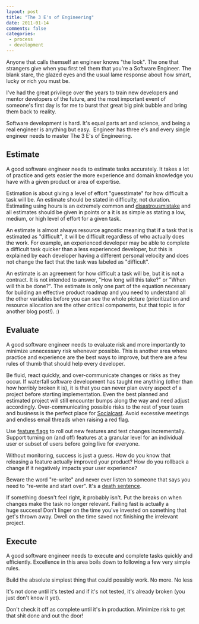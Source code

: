 ```yaml
---
layout: post
title: "The 3 E's of Engineering"
date: 2011-01-14
comments: false
categories:
 - process
 - development
---
```



   
   
Anyone that calls themself an engineer knows "the look". The one that strangers give when you first tell them that you're a Software Engineer. The blank stare, the glazed eyes and the usual lame response about how smart, lucky or rich you must be.
   
   
I've had the great privilege over the years to train new developers and mentor developers of the future, and the most important event of someone's first day is for me to burst that great big pink bubble and bring them back to reality.
   
   
Software development is hard. It's equal parts art and science, and being a real engineer is anything but easy.  Engineer has three e's and every single engineer needs to master The 3 E's of Engineering.
   
   
Estimate
--------

A good software engineer needs to estimate tasks accurately. It takes a lot of practice and gets easier the more experience and domain knowledge you have with a given product or area of expertise.
   
   
Estimation is about giving a level of effort "guesstimate" for how difficult a task will be. An estimate should be stated in difficulty, not duration. Estimating using hours is an extremely common and [disastrous](http://scrum.jeffsutherland.com/2010/04/story-points-why-are-they-better-than.html)[mistake](http://www.agilegamedevelopment.com/2006/03/hours-vs-story-points.html) and all estimates should be given in points or a it is as simple as stating a low, medium, or high level of effort for a given task.
   
   
An estimate is almost always resource agnostic meaning that if a task that is estimated as "difficult", it will be difficult regardless of who actually does the work. For example, an experienced developer may be able to complete a difficult task quicker than a less experienced developer, but this is explained by each developer having a different personal velocity and does not change the fact that the task was labeled as "difficult".
   
   
An estimate is an agreement for how difficult a task will be, but it is not a contract. It is not intended to answer, "How long will this take?" or "When will this be done?". The estimate is only one part of the equation necessary for building an effective product roadmap and you need to understand all the other variables before you can see the whole picture (prioritization and resource allocation are the other critical components, but that topic is for another blog post!). :)
   
   
Evaluate
--------

A good software engineer needs to evaluate risk and more importantly to minimize unnecessary risk whenever possible. This is another area where practice and experience are the best ways to improve, but there are a few rules of thumb that should help every developer.
   
   
Be fluid, react quickly, and over-communicate changes or risks as they occur. If waterfall software development has taught me anything (other than how horribly broken it is), it is that you can never plan every aspect of a project before starting implementation. Even the best planned and estimated project will still encounter bumps along the way and need adjust accordingly. Over-communicating possible risks to the rest of your team and business is the perfect place for [Socialcast](http://www.socialcast.com/). Avoid excessive meetings and endless email threads when raising a red flag.
   
   
Use [feature flags](http://code.flickr.com/blog/2009/12/02/flipping-out/) to roll out new features and test changes incrementally. Support turning on (and off) features at a granular level for an individual user or subset of users before going live for everyone.
   
   
Without monitoring, success is just a guess. How do you know that releasing a feature actually improved your product? How do you rollback a change if it negatively impacts your user experience?
   
   
Beware the word "re-write" and never ever listen to someone that says you need to "re-write and start over". It's a [death sentence](http://www.joelonsoftware.com/articles/fog0000000069.html).
   
   
If something doesn't feel right, it probably isn't. Put the breaks on when changes make the task no longer relevant. Failing fast is actually a huge success! Don't linger on the time you've invested on something that get's thrown away. Dwell on the time saved not finishing the irrelevant project.
   
   
Execute
-------

A good software engineer needs to execute and complete tasks quickly and efficiently. Excellence in this area boils down to following a few very simple rules.
   
   
Build the absolute simplest thing that could possibly work. No more. No less
   
   
It's not done until it's tested and if it's not tested, it's already broken (you just don't know it yet).
   
   
Don't check it off as complete until it's in production. Minimize risk to get that shit done and out the door!
